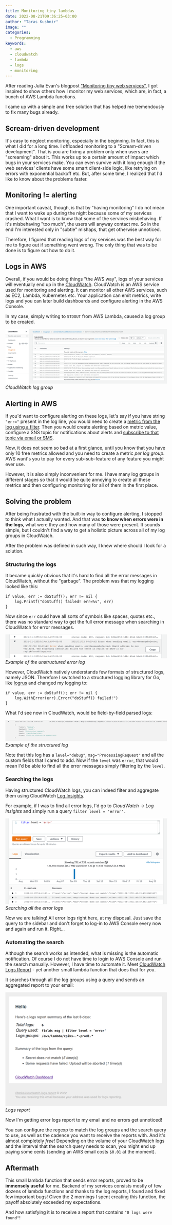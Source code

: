 ```yaml
---
title: Monitoring tiny lambdas
date: 2022-08-21T09:36:25+03:00
author: "Taras Kushnir"
image: ""
categories:
  - Programming
keywords:
  - aws
  - cloudwatch
  - lambda
  - logs
  - monitoring
---
```


After reading Julia Evan's blogpost ["Monitoring tiny web services"](https://jvns.ca/blog/2022/07/09/monitoring-small-web-services/), I got inspired to show others how I monitor my web services, which are, in fact, a bunch of AWS Lambda functions.

I came up with a simple and free solution that has helped me tremendously to fix many bugs already.

## Scream-driven development

It's easy to neglect monitoring, especially in the beginning. In fact, this is what I did for a long time. I offloaded monitoring to a "Scream-driven development". That is you are fixing a problem only when users are "screaming" about it. This works up to a certain amount of impact which bugs in your services make. You can even survive with it long enough if the web services' clients have some smart client-side logic, like retrying on errors with exponential backoff etc. But, after some time, I realized that I'd like to know about the problems faster.

## Monitoring != alerting

One important caveat, though, is that by "having monitoring" I do not mean that I want to wake up during the night because some of my services crashed. What I want is to know that some of the services misbehaving. If it's misbehaving "too much", the users will anyway contact me. So in the end I'm interested only in "subtle" mishaps, that get otherwise unnoticed.

Therefore, I figured that reading logs of my services was the best way for me to figure out if something went wrong. The only thing that was to be done is to figure out how to do it.

## Logs in AWS

Overall, if you would be doing things "the AWS way", logs of your services will eventually end up in the [CloudWatch](https://aws.amazon.com/cloudwatch/). CloudWatch is an AWS service used for monitoring and alerting. It can monitor all other AWS services, such as EC2, Lambda, Kubernetes etc. Your application can emit metrics, write logs and you can later build dashboards and configure alerting in the AWS Console.

In my case, simply writing to `STDOUT` from AWS Lambda, caused a log group to be created.

![CloudWatch original logs](/img/posts/monitoring-lambdas/cloudwatch-logs-original.png)
*CloudWatch log group*

## Alerting in AWS

If you'd want to configure alerting on these logs, let's say if you have string `"err="` present in the log line, you would need to create a [metric from the log using a filter](https://docs.aws.amazon.com/AmazonCloudWatch/latest/logs/MonitoringLogData.html). Then you would create alerting based on metric value, configure a SNS topic for notifications about alerts and [subscribe to that topic via email or SMS](https://docs.aws.amazon.com/sns/latest/dg/sns-email-notifications.html).

Now, it does not seem so bad at a first glance, until you know that you have only 10 free metrics allowed and you need to create a metric _per log group_. AWS want's you to pay for every sub-sub-feature of any feature you might ever use.

However, it is also simply inconvenient for me. I have many log groups in different stages so that it would be quite annoying to create all these metrics and then configuring monitoring for all of them in the first place.

## Solving the problem

After being frustrated with the built-in way to configure alerting, I stopped to think what I actually wanted. And that was **to know when errors were in the logs**, what were they and how many of those were present. It sounds simple, but I couldn't find a way to get a holistic picture across all of my log groups in CloudWatch.

After the problem was defined in such way, I knew where should I look for a solution.

### Structuring the logs

It became quickly obvious that it's hard to find all the error messages in CloudWatch, without the "garbage". The problem was that my logging looked like this:

```
if value, err := doStuff(); err != nil {
    log.Printf("doStuff() failed! err=%v", err)
}
```

Now since `err` could have all sorts of symbols like spaces, quotes etc., there was no standard way to get the full error message when searching in CloudWatch for error messages.

![Unstructured log](/img/posts/monitoring-lambdas/unstructured-log.png)
*Example of the unstructured error log*

However, CloudWatch natively understands few formats of structured logs, namely JSON. Therefore I switched to a structured logging library for Go, like [logrus](https://github.com/Sirupsen/logrus) and changed my logging to:

```
if value, err := doStuff(); err != nil {
    log.WithError(err).Error("doStuff() failed!")
}
```

What I'd see now in CloudWatch, would be field-by-field parsed logs:

![Structured log](/img/posts/monitoring-lambdas/structured-log.png)
*Example of the structured log*

Note that this log has a `level="debug"`, `msg="ProcessingRequest"` and all the custom fields that I cared to add. Now if the `level` was `error`, that would mean I'd be able to find all the error messages simply filtering by the `level`.

### Searching the logs

Having structured CloudWatch logs, you can indeed filter and aggregate them using CloudWatch [Log Insights](https://docs.aws.amazon.com/AmazonCloudWatch/latest/logs/AnalyzingLogData.html).

For example, if I was to find all error logs, I'd go to _CloudWatch -> Log Insights_ and simply run a query `filter level = 'error'`.

![Searching logs](/img/posts/monitoring-lambdas/searching-logs.png)
*Searching all the error logs*

Now we are talking! All error logs right here, at my disposal. Just save the query to the sidebar and don't forget to log-in to AWS Console every now and again and run it. Right...

### Automating the search

Although the search works as intended, what is missing is the automatic notification. Of course I do not have time to login to AWS Console and run the search manually. However, I have time to automate it. Meet [CloudWatch Logs Report](https://gitlab.com/ribtoks/cloudwatch-logs-report/) - yet another small lambda function that does that for you.

It searches through all the log groups using a query and sends an aggregated report to your email:

![Logs report](/img/posts/monitoring-lambdas/logs-report.png)
*Logs report*

Now I'm getting error logs report to my email and no errors get unnoticed!

You can configure the regexp to match the log groups and the search query to use, as well as the cadence you want to receive the reports with. And it's almost completely _free_! Depending on the volume of your CloudWatch logs and the interval that the search query needs to scan, you might end up paying some cents (sending an AWS email costs `$0.01` at the moment).

## Aftermath

This small lambda function that sends error reports, proved to be **immensely useful** for me. Backend of my services consists mostly of few dozens of lambda functions and thanks to the log reports, I found and fixed few important bugs! Given the 2 mornings I spent creating this function, the payoff absolutely exceeded my expectations.

And how satisfying it is to receive a report that contains `"0 logs were found"`!